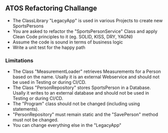 ﻿## ATOS Refactoring Challange	
- The ClassLibrary "LegacyApp" is used in various Projects to create new SportsPersons
- You are asked to refactor the "SportsPersonService" Class and apply Clean Code principles to it (eg. SOLID, KISS, DRY, YAGNI)
- Assume the code is sound in terms of business logic
- Write a unit test for the happy path

### Limitations
- The Class "MeasurementLoader" retrieves Measurements for a Person based on the name. Usally it is an external Webservice and should not be used in Testing or during CI/CD.
- The Class "PersonRepository" stores SportsPerson in a Database. Usally it writes to an external database and should not be used in Testing or during CI/CD.
- The "Program" class should not be changed (including using statements).
- "PersonRepository" must remain static and the "SavePerson" method must not be changed.
- You can change everything else in the "LegacyApp"